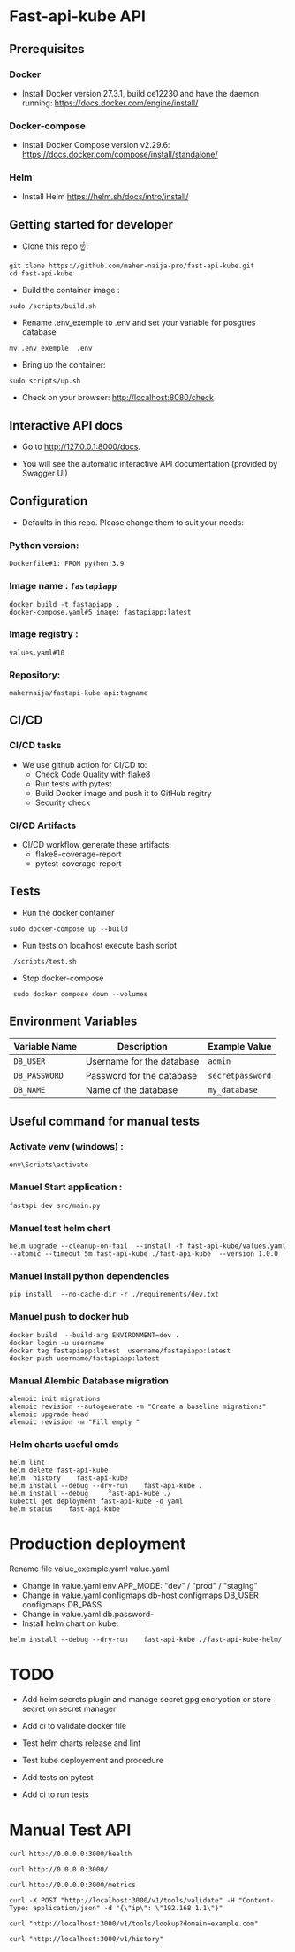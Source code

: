 # Fast-api-kube API

## Prerequisites

### Docker

- Install Docker version 27.3.1, build ce12230 and have the daemon running: https://docs.docker.com/engine/install/

### Docker-compose

- Install Docker Compose version v2.29.6: https://docs.docker.com/compose/install/standalone/

### Helm

- Install Helm https://helm.sh/docs/intro/install/

## Getting started for developer

- Clone this repo ☝️:

```
git clone https://github.com/maher-naija-pro/fast-api-kube.git
cd fast-api-kube
```

- Build the container image :

```
sudo /scripts/build.sh
```

- Rename .env_exemple to .env and set your variable for posgtres database

```
mv .env_exemple  .env
```

- Bring up the container:

```
sudo scripts/up.sh
```

- Check on your browser: <http://localhost:8080/check>

## Interactive API docs

- Go to http://127.0.0.1:8000/docs.

- You will see the automatic interactive API documentation (provided by Swagger UI)

## Configuration

- Defaults in this repo. Please change them to suit your needs:

### Python version:
```
Dockerfile#1: FROM python:3.9
```
### Image name : `fastapiapp`
```
docker build -t fastapiapp .
docker-compose.yaml#5 image: fastapiapp:latest
```
### Image registry :
```
values.yaml#10
```
### Repository:
```
mahernaija/fastapi-kube-api:tagname
```
## CI/CD
### CI/CD tasks
- We use github action for CI/CD to:
   - Check Code Quality with flake8
   - Run tests with pytest
   - Build Docker image and push it to GitHub regitry
   - Security check

### CI/CD Artifacts
- CI/CD workflow generate these artifacts:
   - flake8-coverage-report
   - pytest-coverage-report

## Tests
- Run the docker container
```
sudo docker-compose up --build
```

- Run tests on localhost execute bash script

```
./scripts/test.sh
```
- Stop docker-compose
```
 sudo docker compose down --volumes
 ```


## Environment Variables

| Variable Name | Description                     | Example Value            |
|---------------|---------------------------------|--------------------------|
| `DB_USER`     | Username for the database       | `admin`                  |
| `DB_PASSWORD` | Password for the database       | `secretpassword`         |
| `DB_NAME`     | Name of the database            | `my_database`            |


## Useful command for manual tests

### Activate venv (windows) :

```
env\Scripts\activate
```

### Manuel Start application :

```
fastapi dev src/main.py
```

### Manuel test helm chart
```
helm upgrade --cleanup-on-fail  --install -f fast-api-kube/values.yaml --atomic --timeout 5m fast-api-kube ./fast-api-kube  --version 1.0.0
```

### Manuel install python dependencies
```
pip install  --no-cache-dir -r ./requirements/dev.txt
```

### Manuel push to docker hub
```
docker build  --build-arg ENVIRONMENT=dev .
docker login -u username
docker tag fastapiapp:latest  username/fastapiapp:latest
docker push username/fastapiapp:latest
```

### Manual Alembic Database migration
```
alembic init migrations
alembic revision --autogenerate -m "Create a baseline migrations"
alembic upgrade head
alembic revision -m "Fill empty "
```

### Helm charts useful cmds
```
helm lint
helm delete fast-api-kube
helm  history    fast-api-kube
helm install --debug --dry-run    fast-api-kube .
helm install --debug     fast-api-kube ./
kubectl get deployment fast-api-kube -o yaml
helm status    fast-api-kube
```

# Production deployment

Rename file  value_exemple.yaml value.yaml

- Change in value.yaml  env.APP_MODE: "dev" / "prod" / "staging"
- Change in value.yaml  configmaps.db-host configmaps.DB_USER configmaps.DB_PASS 
- Change in value.yaml  db.password-
- Install helm chart on kube:
```
helm install --debug --dry-run    fast-api-kube ./fast-api-kube-helm/
```

# TODO

- Add helm secrets plugin and manage secret gpg encryption or store secret on secret manager
- Add ci to validate docker file  
- Test helm charts release and lint

- Test kube deployement and procedure
- Add tests on pytest 
- Add ci to run tests

# Manual  Test API
```
curl http://0.0.0.0:3000/health
```
```
curl http://0.0.0.0:3000/
```
```
curl http://0.0.0.0:3000/metrics
```
```
curl -X POST "http://localhost:3000/v1/tools/validate" -H "Content-Type: application/json" -d "{\"ip\": \"192.168.1.1\"}"
```
```
curl "http://localhost:3000/v1/tools/lookup?domain=example.com"
```
```
curl "http://localhost:3000/v1/history"
```



